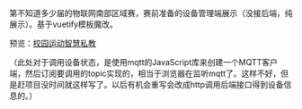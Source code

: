 第不知道多少届的物联网南部区域赛，赛前准备的设备管理端展示（没接后端，纯展示）。基于vuetify模板魔改。

预览：[校园运动智慧私教](http://113.45.173.169:5173/dashboard/default)

（此处对于调用设备状态，是使用mqtt的JavaScript库来创建一个MQTT客户端，然后订阅要调用的topic实现的，相当于浏览器在监听mqtt了。这样不好，但是赶项目没时间就这样写了。以后有机会重写会改成http调用后端接口得到设备信息的。）
